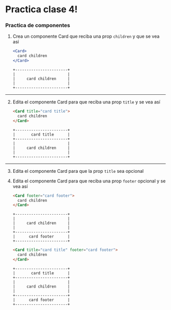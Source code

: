 # Practica clase 4!

### Practica de componentes

1. Crea un componente Card que reciba una prop `children` y que se vea así

    ```jsx	
    <Card>
      card children
    </Card>
    ```

    ```
    +-----------------------+
    |                       |
    |     card children     |
    |                       |
    +-----------------------+
    ```

---

2. Edita el componente Card para que reciba una prop `title` y se vea así

    ```html
    <Card title="card title">
      card children
    </Card>
    ```

    ```
    +-----------------------+
    |       card title      |
    +-----------------------+
    |                       |
    |     card children     |
    |                       |
    +-----------------------+
    ```

---

3. Edita el componente Card para que la prop `title` sea opcional

4. Edita el componente Card para que reciba una prop `footer` opcional y se vea así

    ```html
    <Card footer="card footer">
      card children
    </Card>
    ```

    ```
    +-----------------------+
    |                       |
    |     card children     |
    |                       |
    +-----------------------+
    |      card footer      |
    +-----------------------+
    ```

    ```html
    <Card title="card title" footer="card footer">
      card children
    </Card>
    ```

    ```
    +-----------------------+
    |       card title      |
    +-----------------------+
    |                       |
    |     card children     |
    |                       |
    +-----------------------+
    |      card footer      |
    +-----------------------+
    ```
